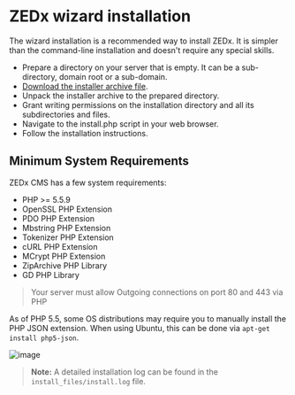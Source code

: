 # ZEDx wizard installation

The wizard installation is a recommended way to install ZEDx. It is simpler than the command-line installation and doesn't require any special skills.

- Prepare a directory on your server that is empty. It can be a sub-directory, domain root or a sub-domain.
- [Download the installer archive file](https://github.com/zedx/installer/archive/master.zip).
- Unpack the installer archive to the prepared directory.
- Grant writing permissions on the installation directory and all its subdirectories and files.
- Navigate to the install.php script in your web browser.
- Follow the installation instructions.

## Minimum System Requirements

ZEDx CMS has a few system requirements:

* PHP >= 5.5.9
* OpenSSL PHP Extension
* PDO PHP Extension
* Mbstring PHP Extension
* Tokenizer PHP Extension
* cURL PHP Extension
* MCrypt PHP Extension
* ZipArchive PHP Library
* GD PHP Library

> Your server must allow Outgoing connections on port 80 and 443 via PHP

As of PHP 5.5, some OS distributions may require you to manually install the PHP JSON extension.
When using Ubuntu, this can be done via ``apt-get install php5-json``.


![image](https://github.com/zedx/docs/blob/master/images/wizard-installer.png?raw=true)

> **Note:** A detailed installation log can be found in the `install_files/install.log` file.
